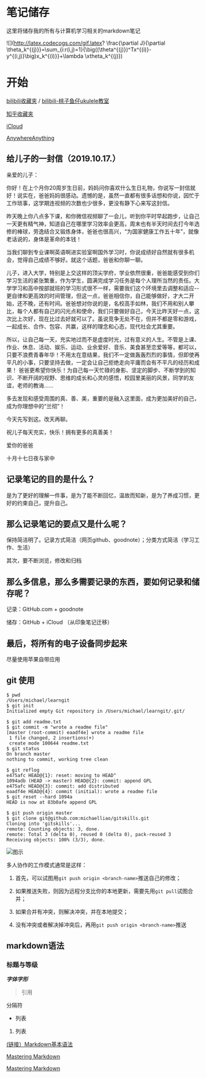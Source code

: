 # 笔记储存

这里将储存我的所有与计算机学习相关的markdown笔记

![](http://latex.codecogs.com/gif.latex? \\frac{\\partial J}{\\partial \\theta_k^{(j)}}=\\sum_{i:r(i,j)=1}{\\big((\\theta^{(j)})^Tx^{(i)}-y^{(i,j)}\\big)x_k^{(i)}}+\\lambda \\xtheta_k^{(j)})

# 开始

[bilibili收藏夹](https://space.bilibili.com/17813457/favlist) / [bilibili-桃子鱼仔ukulele教室](https://space.bilibili.com/90906099)

[知乎收藏夹](https://www.zhihu.com/people/lin-shao-qin-32/collections)

[iCloud](https://www.icloud.com/)

[AnywhereAnything](http://lackar.com/aa/?utm_source=mindstore.io)

## 给儿子的一封信（2019.10.17.）

亲爱的儿子：

你好！在上个月你20周岁生日前，妈妈问你喜欢什么生日礼物，你说写一封信就好！说实在，爸爸妈妈很感动。遗憾的是，虽然一直都有很多话想和你说，因忙于工作琐事，这学期连视频的次数也少很多，更没有静下心来写这封信。

昨天晚上你八点多下课，和你微信视频聊了一会儿，听到你平时早起跑步，让自己一天更有精气神，知道自己在哪里学习效率会更高，周末也有半天时间去打今年选修的棒球，劳逸结合又锻炼身体，爸爸也很高兴，“为国家健康工作五十年”，就像老话说的，身体是革命的本钱！

当我们聊到专业课啊英语啊进实验室啊国外学习时，你说成绩好自然就有很多机会，觉得自己成绩不够好。就这个话题，爸爸和你聊一聊。

儿子，进入大学，特别是上交这样的顶尖学府，学业依然很重，爸爸能感受到你们学习生活的紧张繁重，作为学生，圆满完成学习任务是每个人理所当然的责任。大学学习和高中按部就班的学习形式很不一样，需要我们这个环境里去调整和适应--更自律和更高效的时间管理，但这一点，爸爸相信你，自己能够做好，才大二开始，还不晚，还有时间。爸爸想对你说的是，名校高手如林，我们不用和别人攀比，每个人都有自己的闪光点和使命，我们只要做好自己，今天比昨天好一点，这次比上次好，现在比过去好就可以了。虽说竞争无处不在，但并不都是零和游戏，一起成长、合作、包容、共赢，这样的理念和心态，现代社会尤其重要。

所以，让自己每一天，充实地过而不是虚度时光，过有意义的人生。不管是上课、作业、休息、活动、娱乐、运动、业余爱好、音乐、美食甚至恋爱等等，都可以，只要不浪费青春年华！不用太在意结果，我们不一定做轰轰烈烈的事情，但即使再平凡的小事，只要坚持去做，一定会让自己拒绝走向平庸而会有不平凡的经历和成果！
爸爸更希望你快乐！为自己每一天忙碌的身影、坚定的脚步、不断学到的知识、不断开阔的视野、思维的成长和心灵的感悟，校园里美丽的风景，同学的友谊，老师的教诲......

多去发现和感受周围的真、善、美，重要的是融入这里面，成为更加美好的自己，成为你理想中的“兰彻”！

今天先写到这。改天再聊。

祝儿子每天充实，快乐！拥有更多的真善美！
                                                  
爱你的爸爸

十月十七日夜与家中


## 记录笔记的目的是什么？

是为了更好的理解一件事，是为了能不断回忆，温故而知新，是为了养成习惯，更好的约束自己，提升自己。

## 那么记录笔记的要点又是什么呢？

保持简洁明了。记录方式简洁（网页github、goodnote）；分类方式简洁（学习工作、生活）

其次，要不断浏览，修改和归档

## 那么多信息，那么多需要记录的东西，要如何记录和储存呢？

记录：GitHub.com + goodnote

储存：GitHub + iCloud （从印象笔记迁移）



## 最后，将所有的电子设备同步起来

尽量使用苹果自带应用

## git 使用

``` terminal
$ pwd
/Users/michael/learngit 
$ git init
Initialized empty Git repository in /Users/michael/learngit/.git/

$ git add readme.txt
$ git commit -m "wrote a readme file"
[master (root-commit) eaadf4e] wrote a readme file
 1 file changed, 2 insertions(+)
 create mode 100644 readme.txt
$ git status
On branch master
nothing to commit, working tree clean

$ git reflog
e475afc HEAD@{1}: reset: moving to HEAD^
1094adb (HEAD -> master) HEAD@{2}: commit: append GPL
e475afc HEAD@{3}: commit: add distributed
eaadf4e HEAD@{4}: commit (initial): wrote a readme file
$ git reset --hard 1094a
HEAD is now at 83b0afe append GPL

$ git push origin master
$ git clone git@github.com:michaelliao/gitskills.git
Cloning into 'gitskills'...
remote: Counting objects: 3, done.
remote: Total 3 (delta 0), reused 0 (delta 0), pack-reused 3
Receiving objects: 100% (3/3), done.

```
![图示](https://www.liaoxuefeng.com/files/attachments/919020037470528/0)

多人协作的工作模式通常是这样：

1. 首先，可以试图用`git push origin <branch-name>`推送自己的修改；

2. 如果推送失败，则因为远程分支比你的本地更新，需要先用`git pull`试图合并；

3. 如果合并有冲突，则解决冲突，并在本地提交；

4. 没有冲突或者解决掉冲突后，再用`git push origin <branch-name>`推送


## markdown语法

### 标题与等级

***字体字形***

> 引用

分隔符


* 列表
1. 列表

[(链接）Markdown基本语法](https://www.jianshu.com/p/191d1e21f7ed)

[Mastering Markdown](https://guides.github.com/features/mastering-markdown/)

[Mastering Markdown](https://guides.github.com/features/mastering-markdown/)
